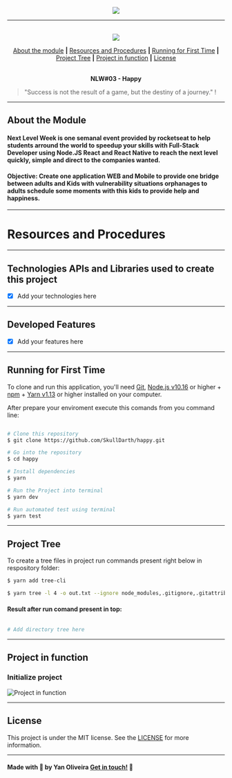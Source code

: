 <p align="center">
  <img src="https://skylab.rocketseat.com.br/api/files/1586184608716.svg",>
</p>

---

<p align="center">
  <br />
  <img src="https://img.shields.io/badge/made%20by-SkullDarth-lightgrey">
  

  <!-- Indice personalizado -->
  <p align="center">
      <a href="#about-the-module">About the module</a>
      <strong>|</strong>
      <a href="#resources-and-procedures">Resources and Procedures</a>
      <strong>|</strong>
      <a href="#running-for-first-time">Running for First Time</a>
      <strong>|</strong>
      <a href="#project-tree">Project Tree</a>
      <strong>|</strong>
      <a href="#project-in-function">Project in function</a>
      <strong>|</strong>
      <a href="#license">License</a>
      <br />
      <br />
      <p align="center"> <strong>NLW#03 - Happy</strong></p>
   </p>

</p>

  > "Success is not the result of a game, but the destiny of a journey." !

---
## **About the Module**
#### Next Level Week is one semanal event provided by rocketseat to help students arround the world to speedup your skills with Full-Stack Developer using Node.JS React and React Native to reach the next level quickly, simple and direct to the companies wanted.
#### Objective: Create one application WEB and Mobile to provide one bridge between adults and Kids with vulnerability situations orphanages to adults schedule some moments with this kids to provide help and happiness.
---
# Resources and Procedures
---
## Technologies APIs and Libraries used to create this project

- [x] Add your technologies here 

---
## Developed Features

- [x] Add your features here

---
## Running for First Time
To clone and run this application, you'll need [Git](https://git-scm.com), [Node.js v10.16][nodejs] or higher + [npm][npm] + [Yarn v1.13][yarn] or higher installed on your computer.

After prepare your enviroment execute this comands from you command line:

```bash

# Clone this repository
$ git clone https://github.com/SkullDarth/happy.git

# Go into the repository
$ cd happy

# Install dependencies
$ yarn

# Run the Project into terminal
$ yarn dev

# Run automated test using terminal
$ yarn test

```
---
## Project Tree
To create a tree files in project run commands present right below in respository folder:

```bash
$ yarn add tree-cli

$ yarn tree -l 4 -o out.txt --ignore node_modules,.gitignore,.gitattributes

```

#### Result after run comand present in top:

```bash

# Add directory tree here

```
---
## Project in function

### **Initialize project**

![Project in function][project-in-function]

---
## License
This project is under the MIT license. See the [LICENSE](./LICENSE) for more information.

---

#### Made with 💙 by Yan Oliveira [Get in touch!][MylinkedIn] 🖖

<!-- Hiperlinks structure to base -->
<!-- Just refer the link using this sintax: "[challenger 02][challenge02]" -->
[challenge02]: https://github.com/SkullDarth/bootcamp-gostack-challenge-02

[tree-cli]:https://github.com/MrRaindrop/tree-cli
[nodejs]: https://nodejs.org/
[yarn]: https://yarnpkg.com/
[npm]: #

[project-in-function]: #

[initialized-project]: #
[project-in-function-02]: #
[projectFunctionInVideo]: #

[MylinkedIn]:https://www.linkedin.com/in/yan-brito/

